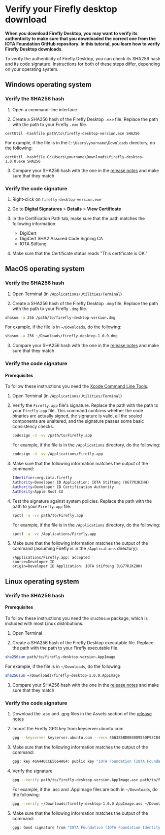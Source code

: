 # Verify your Firefly desktop download

**When you download Firefly Desktop, you may want to verify its authenticity to make sure that you downloaded the correct one from the IOTA Foundation GitHub repository. In this tutorial, you learn how to verify Firefly Desktop downloads.**


To verify the authenticity of Firefly Desktop, you can check its SHA256 hash and its code signature. Instructions for both of these steps differ, depending on your operating system.

## Windows operating system

### Verify the SHA256 hash

1. Open a command-line interface

2. Create a SHA256 hash of the Firefly Desktop `.exe` file. Replace the path with the path to your Firefly `.exe` file.

```
certUtil -hashfile path\to\firefly-desktop-version.exe SHA256
```
  
For example, if the file is in the `C:\Users\yourname\Downloads` directory, do the following:
  
```
certUtil -hashfile C:\Users\yourname\Downloads\firefly-desktop-1.0.0.exe SHA256
```

3. Compare your SHA256 hash with the one in the [release notes](https://github.com/iotaledger/firefly/releases) and make sure that they match

### Verify the code signature

1. Right-click on `firefly-desktop-version.exe`

2. Go to **Digital Signatures** > **Details** > **View Certificate**

3. In the Certification Path tab, make sure that the path matches the following information:

    - DigiCert
    - DigiCert SHA2 Assured Code Signing CA
    - IOTA Stiftung

4. Make sure that the Certificate status reads "This certificate is OK."

## MacOS operating system

### Verify the SHA256 hash

1. Open Terminal (in `/Applications/Utilities/Terminal`)

2. Create a SHA256 hash of the Firefly Desktop `.dmg` file. Replace the path with the path to your Firefly `.dmg` file.

  ```bash
  shasum -a 256 /path/to/firefly-desktop-version.dmg
  ```

  For example, if the file is in `~/Downloads`, do the following:

  ```bash
  shasum -a 256 ~/Downloads/firefly-desktop-1.0.0.dmg
  ```

3. Compare your SHA256 hash with the one in the [release notes](https://github.com/iotaledger/firefly/releases) and make sure that they match

### Verify the code signature

#### Prerequisites

To follow these instructions you need the [Xcode Command Line Tools](https://www.ics.uci.edu/~pattis/common/handouts/macmingweclipse/allexperimental/macxcodecommandlinetools.html).

1. Open Terminal (in `/Applications/Utilities/Terminal`)

2. Verify the `Firefly.app` file's signature. Replace the path with the path to your `Firefly.app` file. This command confirms whether the code binaries are actually signed, the signature is valid, all the sealed components are unaltered, and the signature passes some basic consistency checks.

    ```bash
    codesign -d -vv /path/to/Firefly.app
    ```
    
    For example, if the file is in the `/Applications` directory, do the following:
    
    ```bash
    codesign -d -vv /Applications/Firefly.app
    ```

3. Make sure that the following information matches the output of the command:

    ```bash
    Identifier=org.iota.firefly
    Authority=Developer ID Application: IOTA Stiftung (UG77RJKZHH)
    Authority=Developer ID Certification Authority
    Authority=Apple Root CA
    ```

4. Test the signature against system policies. Replace the path with the path to your `Firefly.app` file.

    ```bash
    spctl -a -vv path/to/Firefly.app
    ```

    For example, if the file is in the `/Applications` directory, do the following:
    
    ```bash
    spctl -a -vv /Applications/Firefly.app
    ```

5. Make sure that the following information matches the output of the command (assuming Firefly is in the `/Applications` directory):

    ```
    /Applications/Firefly.app: accepted
    source=Developer ID
    origin=Developer ID Application: IOTA Stiftung (UG77RJKZHH)
    ```
    
    
## Linux operating system

### Verify the SHA256 hash

#### Prerequisites

To follow these instructions you need the `sha256sum` package, which is included with most Linux distributions.

1. Open Terminal

2. Create a SHA256 hash of the Firefly Desktop executable file. Replace the path with the path to your Firefly executable file.

  ```bash
  sha256sum path/to/firefly-desktop-version.AppImage
  ```

  For example, if the file is in `~/Downloads`, do the following:

  ```bash
  sha256sum ~/Downloads/firefly-desktop-1.0.0.AppImage
  ```

3. Compare your SHA256 hash with the one in the [release notes](https://github.com/iotaledger/firefly/releases) and make sure that they match

### Verify the code signature

1. Download the .asc and .gpg files in the Assets section of the [release notes](https://github.com/iotaledger/firefly/releases)

2. Import the Firefly GPG key from keyserver.ubuntu.com

    ```bash
    gpg --keyserver keyserver.ubuntu.com --recv 466385BD0B40D9550F93C04746A440CCE5664A64
    ```

3. Make sure that the following information matches the output of the command:

    ```bash
    gpg: key 46A440CCE5664A64: public key "IOTA Foundation (IOTA Foundation Identity) <contact@iota.org>"
    ```

4. Verify the signature

    ```bash
    gpg --verify path/to/firefly-desktop-version.AppImage.asc path/to/firefly-desktop-version.AppImage
    ```
    
    For example, if the .asc and .AppImage files are both in `~/Downloads`, do the following:
    
    ```bash
    gpg --verify ~/Downloads/firefly-desktop-1.0.0.AppImage.asc ~/Downloads/firefly-desktop-1.0.0.AppImage
    ```

5. Make sure that the following information matches the output of the command:

    ```bash
    gpg: Good signature from "IOTA Foundation (IOTA Foundation Identity) <contact@iota.org>"
    ```
